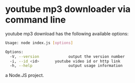 # youtube mp3 downloader via command line

youtube mp3 download has the following available options:

```bash
Usage: node index.js [options]

Options:
  -V, --version             output the version number
  -i, --id <id>       youtube video id or http link
  -h, --help                output usage information
```

a Node.JS project.

